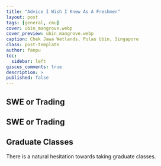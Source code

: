 ```yaml
---
title: "Advice I Wish I Knew As A Freshmen"
layout: post
tags: [general, cmu]
cover: ubin_mangrove.webp
cover_preview: ubin_mangrove.webp
caption: Chek Jawa Wetlands, Pulau Ubin, Singapore
class: post-template
author: fanpu
toc:
  sidebar: left
giscus_comments: true
description: >
published: false
---
```


## SWE or Trading

## SWE or Trading

## Graduate Classes
There is a natural hesitation towards taking graduate classes.

## 